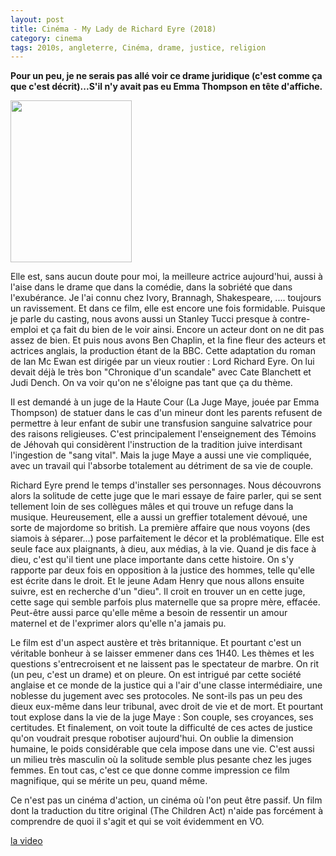 ```yaml
---
layout: post
title: Cinéma - My Lady de Richard Eyre (2018)
category: cinema
tags: 2010s, angleterre, Cinéma, drame, justice, religion
---
```

**Pour un peu, je ne serais pas allé voir ce drame juridique (c'est comme ça que c'est décrit)...S'il n'y avait pas eu Emma Thompson en tête d'affiche.**

<img class="alignleft size-full wp-image-23886" src="https://cheziceman.files.wordpress.com/2018/08/mylady.jpg" alt="" width="194" height="259" />

Elle est, sans aucun doute pour moi, la meilleure actrice aujourd'hui, aussi à l'aise dans le drame que dans la comédie, dans la sobriété que dans l'exubérance. Je l'ai connu chez Ivory, Brannagh, Shakespeare, .... toujours un ravissement. Et dans ce film, elle est encore une fois formidable. Puisque je parle du casting, nous avons aussi un Stanley Tucci presque à contre-emploi et ça fait du bien de le voir ainsi. Encore un acteur dont on ne dit pas assez de bien. Et puis nous avons Ben Chaplin, et la fine fleur des acteurs et actrices anglais, la production étant de la BBC. Cette adaptation du roman de Ian Mc Ewan est dirigée par un vieux routier : Lord Richard Eyre. On lui devait déjà le très bon "Chronique d'un scandale" avec Cate Blanchett et Judi Dench. On va voir qu'on ne s'éloigne pas tant que ça du thème.

Il est demandé à un juge de la Haute Cour (La Juge Maye, jouée par Emma Thompson) de statuer dans le cas d'un mineur dont les parents refusent de permettre à leur enfant de subir une transfusion sanguine salvatrice pour des raisons religieuses. C'est principalement l'enseignement des Témoins de Jéhovah qui considèrent l'instruction de la tradition juive interdisant l'ingestion de "sang vital". Mais la juge Maye a aussi une vie compliquée, avec un travail qui l'absorbe totalement au détriment de sa vie de couple.

Richard Eyre prend le temps d'installer ses personnages. Nous découvrons alors la solitude de cette juge que le mari essaye de faire parler, qui se sent tellement loin de ses collègues mâles et qui trouve un refuge dans la musique. Heureusement, elle a aussi un greffier totalement dévoué, une sorte de majordome so british. La première affaire que nous voyons (des siamois à séparer...) pose parfaitement le décor et la problématique. Elle est seule face aux plaignants, à dieu, aux médias, à la vie. Quand je dis face à dieu, c'est qu'il tient une place importante dans cette histoire. On s'y rapporte par deux fois en opposition à la justice des hommes, telle qu'elle est écrite dans le droit. Et le jeune Adam Henry que nous allons ensuite suivre, est en recherche d'un "dieu". Il croit en trouver un en cette juge, cette sage qui semble parfois plus maternelle que sa propre mère, effacée. Peut-être aussi parce qu'elle même a besoin de ressentir un amour maternel et de l'exprimer alors qu'elle n'a jamais pu.

Le film est d'un aspect austère et très britannique. Et pourtant c'est un véritable bonheur à se laisser emmener dans ces 1H40. Les thèmes et les questions s'entrecroisent et ne laissent pas le spectateur de marbre. On rit (un peu, c'est un drame) et on pleure. On est intrigué par cette société anglaise et ce monde de la justice qui a l'air d'une classe intermédiaire, une noblesse du jugement avec ses protocoles. Ne sont-ils pas un peu des dieux eux-même dans leur tribunal, avec droit de vie et de mort. Et pourtant tout explose dans la vie de la juge Maye : Son couple, ses croyances, ses certitudes. Et finalement, on voit toute la difficulté de ces actes de justice qu'on voudrait presque robotiser aujourd'hui. On oublie la dimension humaine, le poids considérable que cela impose dans une vie. C'est aussi un milieu très masculin où la solitude semble plus pesante chez les juges femmes. En tout cas, c'est ce que donne comme impression ce film magnifique, qui se mérite un peu, quand même.

Ce n'est pas un cinéma d'action, un cinéma où l'on peut être passif. Un film dont la traduction du titre original (The Children Act) n'aide pas forcément à comprendre de quoi il s'agit et qui se voit évidemment en VO.

[la video](https://www.youtube.com/watch?v=_vET_Xmxc0U)

